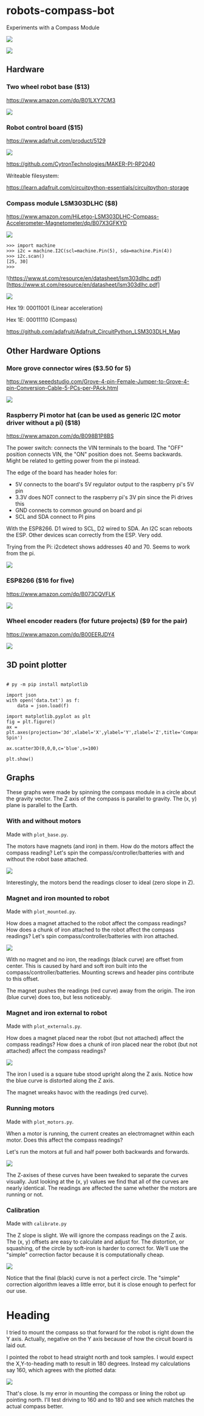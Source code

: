 # robots-compass-bot

Experiments with a Compass Module

![](art/CompassBot5.jpg)

![](art/CompassBot3.jpg)

## Hardware

### Two wheel robot base ($13)
https://www.amazon.com/dp/B01LXY7CM3

![](art/chassis.jpg)

### Robot control board ($15)
https://www.adafruit.com/product/5129

![](art/pico.jpg)

https://github.com/CytronTechnologies/MAKER-PI-RP2040

Writeable filesystem:

https://learn.adafruit.com/circuitpython-essentials/circuitpython-storage

### Compass module LSM303DLHC ($8)
https://www.amazon.com/HiLetgo-LSM303DLHC-Compass-Accelerometer-Magnetometer/dp/B07X3GFKYD

![](art/compass.jpg)

```
>>> import machine
>>> i2c = machine.I2C(scl=machine.Pin(5), sda=machine.Pin(4))
>>> i2c.scan()
[25, 30]
>>>
```

!(https://www.st.com/resource/en/datasheet/lsm303dlhc.pdf)[https://www.st.com/resource/en/datasheet/lsm303dlhc.pdf]

![](art/maglibs.jpg)

Hex 19: 00011001 (Linear acceleration)

Hex 1E: 00011110 (Compass)

https://github.com/adafruit/Adafruit_CircuitPython_LSM303DLH_Mag

## Other Hardware Options

### More grove connector wires ($3.50 for 5)
https://www.seeedstudio.com/Grove-4-pin-Female-Jumper-to-Grove-4-pin-Conversion-Cable-5-PCs-per-PAck.html

![](art/grove.jpg)

### Raspberry Pi motor hat (can be used as generic I2C motor driver without a pi) ($18)
https://www.amazon.com/dp/B098B1P8BS 

The power switch: connects the VIN terminals to the board. The "OFF" position connects VIN, the "ON" position does not. Seems backwards. Might be related to getting power from the pi instead.

The edge of the board has header holes for:
  * 5V connects to the board's 5V regulator output to the raspberry pi's 5V pin
  * 3.3V does NOT connect to the raspberry pi's 3V pin since the Pi drives this
  * GND connects to common ground on board and pi
  * SCL and SDA connect to PI pins 

With the ESP8266. D1 wired to SCL, D2 wired to SDA. An I2C scan reboots the ESP. Other devices scan correctly from the ESP. Very odd. 

Trying from the Pi: i2cdetect shows addresses 40 and 70. Seems to work from the pi.

![](art/hat.jpg)

### ESP8266 ($16 for five)
https://www.amazon.com/dp/B073CQVFLK 

![](art/esp8266.jpg)

### Wheel encoder readers (for future projects) ($9 for the pair)
https://www.amazon.com/dp/B00EERJDY4 

![](art/encoders.jpg)

## 3D point plotter

```

# py -m pip install matplotlib

import json
with open('data.txt') as f:
    data = json.load(f)

import matplotlib.pyplot as plt
fig = plt.figure()
ax = plt.axes(projection='3d',xlabel='X',ylabel='Y',zlabel='Z',title='Compass Spin')

ax.scatter3D(0,0,0,c='blue',s=100)

plt.show()
```

## Graphs

These graphs were made by spinning the compass module in a circle about the gravity vector. The Z axis of
the compass is parallel to gravity. The (x, y) plane is parallel to the Earth.

### With and without motors
Made with `plot_base.py`.

The motors have magnets (and iron) in them. How do the motors affect the compass reading? Let's spin the
compass/controller/batteries with and without the robot base attached.

![](art/plot_base.jpg)

Interestingly, the motors bend the readings closer to ideal (zero slope in Z).

### Magnet and iron mounted to robot
Made with `plot_mounted.py`.

How does a magnet attached to the robot affect the compass readings? How does a chunk of iron attached to
the robot affect the compass readings? Let's spin compass/controller/batteries with iron attached.

![](art/plot_mounted.jpg)

With no magnet and no iron, the readings (black curve) are offset from center. This is caused by hard and soft
iron built into the compass/controller/batteries. Mounting screws and header pins contribute to this offset.

The magnet pushes the readings (red curve) away from the origin. The iron (blue curve) does too, but less noticeably.

### Magnet and iron external to robot
Made with `plot_externals.py`.

How does a magnet placed near the robot (but not attached) affect the compass readings? How does a chunk of iron
placed near the robot (but not attached) affect the compass readings?

![](art/plot_externals.jpg)

The iron I used is a square tube stood upright along the Z axis. Notice how the blue curve is distorted along the Z axis.

The magnet wreaks havoc with the readings (red curve).

### Running motors
Made with `plot_motors.py`.

When a motor is running, the current creates an electromagnet within each motor. Does this affect the compass readings?

Let's run the motors at full and half power both backwards and forwards.

![](art/plot_motors.jpg)

The Z-axises of these curves have been tweaked to separate the curves visually. Just looking at the (x, y) values we find that
all of the curves are nearly identical. The readings are affected the same whether the motors are running or not.

### Calibration
Made with `calibrate.py`

The Z slope is slight. We will ignore the compass readings on the Z axis. The (x, y) offsets are easy to calculate and adjust for.
The distortion, or squashing, of the circle by soft-iron is harder to correct for. We'll use the "simple" correction factor because
it is computationally cheap.

![](art/plot_calibrate.jpg)

Notice that the final (black) curve is not a perfect circle. The "simple" correction algorithm leaves a little error, but it is close
enough to perfect for our use.

# Heading

I tried to mount the compass so that forward for the robot is right down the Y axis. Actually, negative on the Y axis because of how 
the circuit board is laid out.

I pointed the robot to head straight north and took samples. I would expect the X,Y-to-heading math to result in 180 degrees. Instead
my calculations say 160, which agrees with the plotted data:

![](art/plot_north.jpg)

That's close. Is my error in mounting the compass or lining the robot up pointing north. I'll test driving to 160 and to 180 and see
which matches the actual compass better.